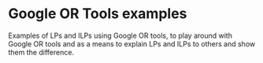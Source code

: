 # Google OR Tools examples

Examples of LPs and ILPs using Google OR tools, to play around with
Google OR tools and as a means to explain LPs and ILPs to others and
show them the difference.
